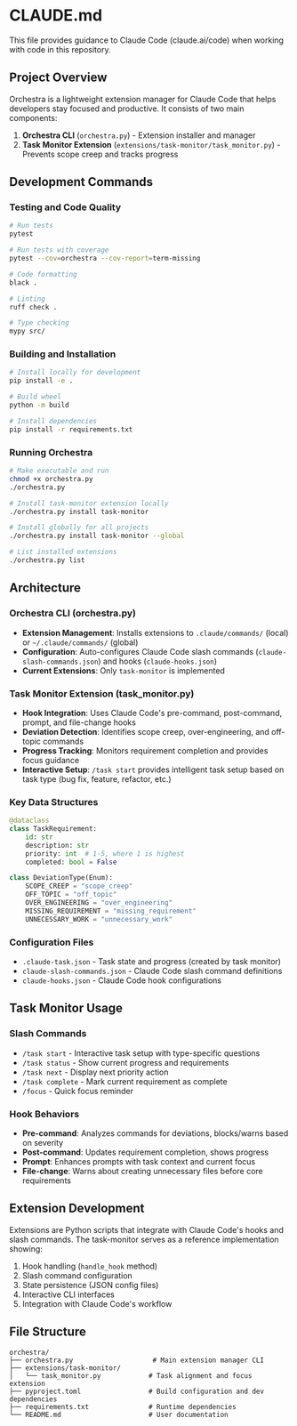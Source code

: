 # CLAUDE.md

This file provides guidance to Claude Code (claude.ai/code) when working with code in this repository.

## Project Overview

Orchestra is a lightweight extension manager for Claude Code that helps developers stay focused and productive. It consists of two main components:

1. **Orchestra CLI** (`orchestra.py`) - Extension installer and manager
2. **Task Monitor Extension** (`extensions/task-monitor/task_monitor.py`) - Prevents scope creep and tracks progress

## Development Commands

### Testing and Code Quality
```bash
# Run tests
pytest

# Run tests with coverage
pytest --cov=orchestra --cov-report=term-missing

# Code formatting
black .

# Linting
ruff check .

# Type checking
mypy src/
```

### Building and Installation
```bash
# Install locally for development
pip install -e .

# Build wheel
python -m build

# Install dependencies
pip install -r requirements.txt
```

### Running Orchestra
```bash
# Make executable and run
chmod +x orchestra.py
./orchestra.py

# Install task-monitor extension locally
./orchestra.py install task-monitor

# Install globally for all projects
./orchestra.py install task-monitor --global

# List installed extensions
./orchestra.py list
```

## Architecture

### Orchestra CLI (orchestra.py)
- **Extension Management**: Installs extensions to `.claude/commands/` (local) or `~/.claude/commands/` (global)
- **Configuration**: Auto-configures Claude Code slash commands (`claude-slash-commands.json`) and hooks (`claude-hooks.json`)
- **Current Extensions**: Only `task-monitor` is implemented

### Task Monitor Extension (task_monitor.py)
- **Hook Integration**: Uses Claude Code's pre-command, post-command, prompt, and file-change hooks
- **Deviation Detection**: Identifies scope creep, over-engineering, and off-topic commands
- **Progress Tracking**: Monitors requirement completion and provides focus guidance
- **Interactive Setup**: `/task start` provides intelligent task setup based on task type (bug fix, feature, refactor, etc.)

### Key Data Structures
```python
@dataclass
class TaskRequirement:
    id: str
    description: str
    priority: int  # 1-5, where 1 is highest
    completed: bool = False

class DeviationType(Enum):
    SCOPE_CREEP = "scope_creep"
    OFF_TOPIC = "off_topic"
    OVER_ENGINEERING = "over_engineering"
    MISSING_REQUIREMENT = "missing_requirement"
    UNNECESSARY_WORK = "unnecessary_work"
```

### Configuration Files
- `.claude-task.json` - Task state and progress (created by task monitor)
- `claude-slash-commands.json` - Claude Code slash command definitions
- `claude-hooks.json` - Claude Code hook configurations

## Task Monitor Usage

### Slash Commands
- `/task start` - Interactive task setup with type-specific questions
- `/task status` - Show current progress and requirements
- `/task next` - Display next priority action
- `/task complete` - Mark current requirement as complete
- `/focus` - Quick focus reminder

### Hook Behaviors
- **Pre-command**: Analyzes commands for deviations, blocks/warns based on severity
- **Post-command**: Updates requirement completion, shows progress
- **Prompt**: Enhances prompts with task context and current focus
- **File-change**: Warns about creating unnecessary files before core requirements

## Extension Development

Extensions are Python scripts that integrate with Claude Code's hooks and slash commands. The task-monitor serves as a reference implementation showing:

1. Hook handling (`handle_hook` method)
2. Slash command configuration
3. State persistence (JSON config files)
4. Interactive CLI interfaces
5. Integration with Claude Code's workflow

## File Structure

```
orchestra/
├── orchestra.py                    # Main extension manager CLI
├── extensions/task-monitor/
│   └── task_monitor.py            # Task alignment and focus extension
├── pyproject.toml                 # Build configuration and dev dependencies
├── requirements.txt               # Runtime dependencies
└── README.md                      # User documentation
```